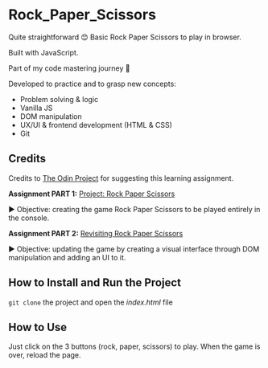 # Rock_Paper_Scissors

Quite straightforward 😊 Basic Rock Paper Scissors to play in browser.

Built with JavaScript.

Part of my code mastering journey 🥷

Developed to practice and to grasp new concepts:
 - Problem solving & logic
 - Vanilla JS
 - DOM manipulation
 - UX/UI & frontend development (HTML & CSS)
 - Git

## Credits

Credits to [The Odin Project](https://www.theodinproject.com/) for suggesting this learning assignment.

**Assignment PART 1:** [Project: Rock Paper Scissors](https://www.theodinproject.com/lessons/foundations-rock-paper-scissors)

▶️ Objective: creating the game Rock Paper Scissors to be played entirely in the console.

**Assignment PART 2:** [Revisiting Rock Paper Scissors](https://www.theodinproject.com/lessons/foundations-revisiting-rock-paper-scissors)

▶️ Objective: updating the game by creating a visual interface through DOM manipulation and adding an UI to it.


## How to Install and Run the Project

`git clone` the project and open the *index.html* file


## How to Use

Just click on the 3 buttons (rock, paper, scissors) to play. When the game is over, reload the page.
